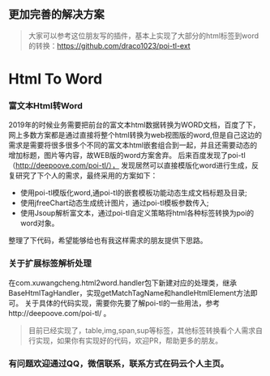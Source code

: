 ## 更加完善的解决方案
> 大家可以参考这位朋友写的插件，基本上实现了大部分的html标签到word的转换：https://github.com/draco1023/poi-tl-ext

# Html To Word
### 富文本Html转Word

2019年的时候业务需要把前台的富文本html数据转换为WORD文档，百度了下，网上多数方案都是通过直接将整个html转换为web视图版的word,但是自己这边的需求是需要将很多很多个不同的富文本html嵌套组合到一起，并且还需要动态的增加标题，图片等内容，故WEB版的word方案舍弃。
后来百度发现了poi-tl（http://deepoove.com/poi-tl/）， 发现居然可以直接模版化word进行生成，反复研究了下个人的需求，最终采用的方案如下：
- 使用poi-tl模版化word,通poi-tl的嵌套模板功能动态生成文档标题及目录;
- 使用jfreeChart动态生成统计图片，通过poi-tl模板参数传入;
- 使用Jsoup解析富文本，通过poi-tl自定义策略将html各种标签转换为poi的word对象。


整理了下代码，希望能够给也有我这样需求的朋友提供下思路。


### 关于扩展标签解析处理
在com.xuwangcheng.html2word.handler包下新建对应的处理类，继承BaseHtmlTagHandler，实现getMatchTagName和handleHtmlElement方法即可。
关于具体的代码实现，需要你先要了解poi-tl的一些用法，参考http://deepoove.com/poi-tl/ 。

> 目前已经实现了，table,img,span,sup等标签，其他标签转换看个人需求自行实现，如果你有实现好的代码，欢迎PR，帮助更多的朋友。

### 有问题欢迎通过QQ，微信联系，联系方式在码云个人主页。